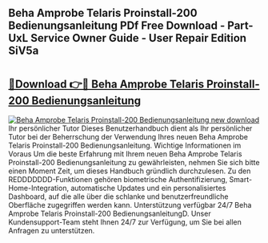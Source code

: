 ## Beha Amprobe Telaris Proinstall-200 Bedienungsanleitung PDf Free Download - Part-UxL Service Owner Guide - User Repair Edition SiV5a

# <h2><a href="http://df5986g.blite.top/?on=Beha+Amprobe+Telaris+Proinstall-200+Bedienungsanleitung">🔗Download 👉🔴 Beha Amprobe Telaris Proinstall-200 Bedienungsanleitung</a></h2>

[![Beha Amprobe Telaris Proinstall-200 Bedienungsanleitung new download](https://i.imgur.com/lujVjoI.png)](http://df5986g.blite.top/?on=Beha+Amprobe+Telaris+Proinstall-200+Bedienungsanleitung)
Ihr persönlicher Tutor Dieses Benutzerhandbuch dient als Ihr persönlicher Tutor bei der Beherrschung der Verwendung Ihres neuen Beha Amprobe Telaris Proinstall-200 Bedienungsanleitung. Wichtige Informationen im Voraus Um die beste Erfahrung mit Ihrem neuen Beha Amprobe Telaris Proinstall-200 Bedienungsanleitung zu gewährleisten, nehmen Sie sich bitte einen Moment Zeit, um dieses Handbuch gründlich durchzulesen. Zu den REDDDDDDD-Funktionen gehören biometrische Authentifizierung, Smart-Home-Integration, automatische Updates und ein personalisiertes Dashboard, auf die alle über die schlanke und benutzerfreundliche Oberfläche zugegriffen werden kann. Unterstützung verfügbar 24/7 Beha Amprobe Telaris Proinstall-200 BedienungsanleitungD. Unser Kundensupport-Team steht Ihnen 24/7 zur Verfügung, um Sie bei allen Anfragen zu unterstützen.
